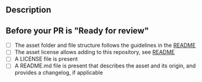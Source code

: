 <!--
Thank you for contributing an asset to Newton!

Please fill the relevant sections.

Checkboxes can also be marked after you submit the PR.
-->

## Description
<!--
Please add a description of the asset that you want to contribute, and mention a related pull request to a code repository.
Existing issues may be referenced using a special keyword, e.g. Closes #10
-->

## Before your PR is "Ready for review"

- [ ] The asset folder and file structure follows the guidelines in the [README](../README.md)
- [ ] The asset license allows adding to this repository, see [README](../README.md)
- [ ] A LICENSE file is present
- [ ] A README.md file is present that describes the asset and its origin, and provides a changelog, if applicable
